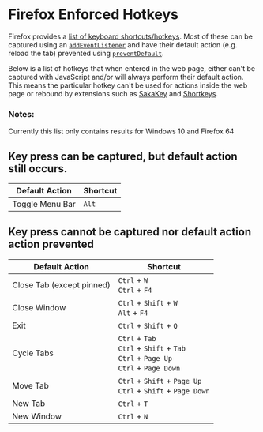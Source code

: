 # Firefox Enforced Hotkeys

Firefox provides a [list of keyboard shortcuts/hotkeys](https://support.mozilla.org/en-US/kb/keyboard-shortcuts-perform-firefox-tasks-quickly). Most of these can be captured using an [`addEventListener`](https://developer.mozilla.org/en-US/docs/Web/API/EventTarget/addEventListener) and have their default action (e.g. reload the tab) prevented using [`preventDefault`](https://developer.mozilla.org/en-US/docs/Web/API/Event/preventDefault).

Below is a list of hotkeys that when entered in the web page, either can't be captured with JavaScript and/or will always perform their default action. This means the particular hotkey can't be used for actions inside the web page or rebound by extensions such as [SakaKey](https://addons.mozilla.org/en-GB/firefox/addon/saka-key/?src=search) and [Shortkeys](https://addons.mozilla.org/en-GB/firefox/addon/shortkeys/).

### Notes:
Currently this list only contains results for Windows 10 and Firefox 64

## Key press can be captured, but default action still occurs.
Default Action | Shortcut
--- | ---
Toggle Menu Bar | `Alt`

## Key press cannot be captured nor default action action prevented
Default Action | Shortcut
--- | ---
Close Tab (except pinned) | `Ctrl` + `W`<br> `Ctrl` + `F4`
Close Window |  `Ctrl` + `Shift` + `W`<br>`Alt` + `F4`
Exit | `Ctrl` + `Shift` + `Q`
Cycle Tabs | `Ctrl` + `Tab`<br>`Ctrl` + `Shift` + `Tab`<br>`Ctrl` + `Page Up`<br>`Ctrl` + `Page Down`
Move Tab | `Ctrl` + `Shift` + `Page Up`<br>	`Ctrl` + `Shift` + `Page Down`
New Tab | `Ctrl` + `T`
New Window | `Ctrl` + `N`
